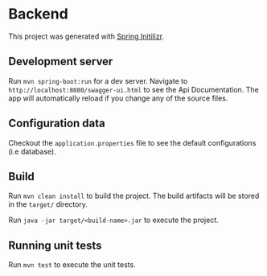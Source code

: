 # Backend

This project was generated with [Spring Initilizr](https://start.spring.io/).

## Development server

Run `mvn spring-boot:run` for a dev server. Navigate to `http://localhost:8080/swagger-ui.html` to see the Api Documentation. The app will automatically reload if you change any of the source files.

## Configuration data
Checkout the `application.properties` file to see the default configurations (i.e database). 

## Build

Run `mvn clean install` to build the project. The build artifacts will be stored in the `target/` directory.

Run `java -jar target/<build-name>.jar` to execute the project.

## Running unit tests

Run `mvn test` to execute the unit tests.